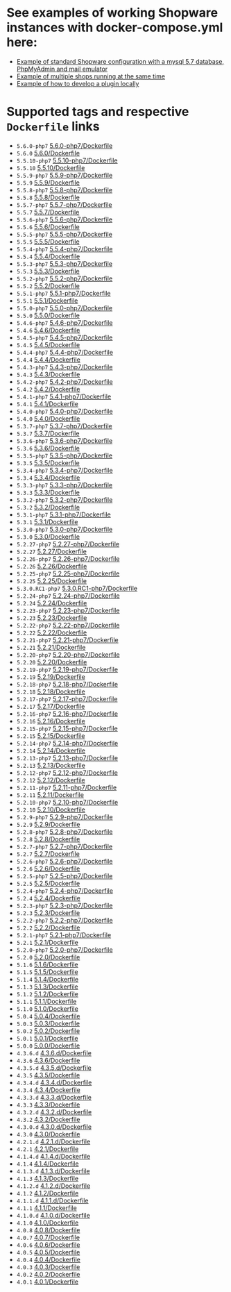 # See examples of working Shopware instances with docker-compose.yml here:
- [Example of standard Shopware configuration with a mysql 5.7 database, PhpMyAdmin and mail emulator](https://github.com/dnhsoft/sw-docker-demo/blob/master/04-shopware-db-pma-cron-mail/docker-compose.yml) 
- [Example of multiple shops running at the same time](https://github.com/dnhsoft/sw-docker-demo/blob/master/05-multishops/docker-compose.yml)
- [Example of how to develop a plugin locally](https://github.com/dnhsoft/sw-docker-demo/tree/master/06-develop-a-plugin)

# Supported tags and respective `Dockerfile` links
- `5.6.0-php7` [5.6.0-php7/Dockerfile](https://github.com/dnhsoft/docker-shopware/blob/5.6.0-php7/Dockerfile)
- `5.6.0` [5.6.0/Dockerfile](https://github.com/dnhsoft/docker-shopware/blob/5.6.0/Dockerfile)
- `5.5.10-php7` [5.5.10-php7/Dockerfile](https://github.com/dnhsoft/docker-shopware/blob/5.5.10-php7/Dockerfile)
- `5.5.10` [5.5.10/Dockerfile](https://github.com/dnhsoft/docker-shopware/blob/5.5.10/Dockerfile)
- `5.5.9-php7` [5.5.9-php7/Dockerfile](https://github.com/dnhsoft/docker-shopware/blob/5.5.9-php7/Dockerfile)
- `5.5.9` [5.5.9/Dockerfile](https://github.com/dnhsoft/docker-shopware/blob/5.5.9/Dockerfile)
- `5.5.8-php7` [5.5.8-php7/Dockerfile](https://github.com/dnhsoft/docker-shopware/blob/5.5.8-php7/Dockerfile)
- `5.5.8` [5.5.8/Dockerfile](https://github.com/dnhsoft/docker-shopware/blob/5.5.8/Dockerfile)
- `5.5.7-php7` [5.5.7-php7/Dockerfile](https://github.com/dnhsoft/docker-shopware/blob/5.5.7-php7/Dockerfile)
- `5.5.7` [5.5.7/Dockerfile](https://github.com/dnhsoft/docker-shopware/blob/5.5.7/Dockerfile)
- `5.5.6-php7` [5.5.6-php7/Dockerfile](https://github.com/dnhsoft/docker-shopware/blob/5.5.6-php7/Dockerfile)
- `5.5.6` [5.5.6/Dockerfile](https://github.com/dnhsoft/docker-shopware/blob/5.5.6/Dockerfile)
- `5.5.5-php7` [5.5.5-php7/Dockerfile](https://github.com/dnhsoft/docker-shopware/blob/5.5.5-php7/Dockerfile)
- `5.5.5` [5.5.5/Dockerfile](https://github.com/dnhsoft/docker-shopware/blob/5.5.5/Dockerfile)
- `5.5.4-php7` [5.5.4-php7/Dockerfile](https://github.com/dnhsoft/docker-shopware/blob/5.5.4-php7/Dockerfile)
- `5.5.4` [5.5.4/Dockerfile](https://github.com/dnhsoft/docker-shopware/blob/5.5.4/Dockerfile)
- `5.5.3-php7` [5.5.3-php7/Dockerfile](https://github.com/dnhsoft/docker-shopware/blob/5.5.3-php7/Dockerfile)
- `5.5.3` [5.5.3/Dockerfile](https://github.com/dnhsoft/docker-shopware/blob/5.5.3/Dockerfile)
- `5.5.2-php7` [5.5.2-php7/Dockerfile](https://github.com/dnhsoft/docker-shopware/blob/5.5.2-php7/Dockerfile)
- `5.5.2` [5.5.2/Dockerfile](https://github.com/dnhsoft/docker-shopware/blob/5.5.2/Dockerfile)
- `5.5.1-php7` [5.5.1-php7/Dockerfile](https://github.com/dnhsoft/docker-shopware/blob/5.5.1-php7/Dockerfile)
- `5.5.1` [5.5.1/Dockerfile](https://github.com/dnhsoft/docker-shopware/blob/5.5.1/Dockerfile)
- `5.5.0-php7` [5.5.0-php7/Dockerfile](https://github.com/dnhsoft/docker-shopware/blob/5.5.0-php7/Dockerfile)
- `5.5.0` [5.5.0/Dockerfile](https://github.com/dnhsoft/docker-shopware/blob/5.5.0/Dockerfile)
- `5.4.6-php7` [5.4.6-php7/Dockerfile](https://github.com/dnhsoft/docker-shopware/blob/5.4.6-php7/Dockerfile)
- `5.4.6` [5.4.6/Dockerfile](https://github.com/dnhsoft/docker-shopware/blob/5.4.6/Dockerfile)
- `5.4.5-php7` [5.4.5-php7/Dockerfile](https://github.com/dnhsoft/docker-shopware/blob/5.4.5-php7/Dockerfile)
- `5.4.5` [5.4.5/Dockerfile](https://github.com/dnhsoft/docker-shopware/blob/5.4.5/Dockerfile)
- `5.4.4-php7` [5.4.4-php7/Dockerfile](https://github.com/dnhsoft/docker-shopware/blob/5.4.4-php7/Dockerfile)
- `5.4.4` [5.4.4/Dockerfile](https://github.com/dnhsoft/docker-shopware/blob/5.4.4/Dockerfile)
- `5.4.3-php7` [5.4.3-php7/Dockerfile](https://github.com/dnhsoft/docker-shopware/blob/5.4.3-php7/Dockerfile)
- `5.4.3` [5.4.3/Dockerfile](https://github.com/dnhsoft/docker-shopware/blob/5.4.3/Dockerfile)
- `5.4.2-php7` [5.4.2-php7/Dockerfile](https://github.com/dnhsoft/docker-shopware/blob/5.4.2-php7/Dockerfile)
- `5.4.2` [5.4.2/Dockerfile](https://github.com/dnhsoft/docker-shopware/blob/5.4.2/Dockerfile)
- `5.4.1-php7` [5.4.1-php7/Dockerfile](https://github.com/dnhsoft/docker-shopware/blob/5.4.1-php7/Dockerfile)
- `5.4.1` [5.4.1/Dockerfile](https://github.com/dnhsoft/docker-shopware/blob/5.4.1/Dockerfile)
- `5.4.0-php7` [5.4.0-php7/Dockerfile](https://github.com/dnhsoft/docker-shopware/blob/5.4.0-php7/Dockerfile)
- `5.4.0` [5.4.0/Dockerfile](https://github.com/dnhsoft/docker-shopware/blob/5.4.0/Dockerfile)
- `5.3.7-php7` [5.3.7-php7/Dockerfile](https://github.com/dnhsoft/docker-shopware/blob/5.3.7-php7/Dockerfile)
- `5.3.7` [5.3.7/Dockerfile](https://github.com/dnhsoft/docker-shopware/blob/5.3.7/Dockerfile)
- `5.3.6-php7` [5.3.6-php7/Dockerfile](https://github.com/dnhsoft/docker-shopware/blob/5.3.6-php7/Dockerfile)
- `5.3.6` [5.3.6/Dockerfile](https://github.com/dnhsoft/docker-shopware/blob/5.3.6/Dockerfile)
- `5.3.5-php7` [5.3.5-php7/Dockerfile](https://github.com/dnhsoft/docker-shopware/blob/5.3.5-php7/Dockerfile)
- `5.3.5` [5.3.5/Dockerfile](https://github.com/dnhsoft/docker-shopware/blob/5.3.5/Dockerfile)
- `5.3.4-php7` [5.3.4-php7/Dockerfile](https://github.com/dnhsoft/docker-shopware/blob/5.3.4-php7/Dockerfile)
- `5.3.4` [5.3.4/Dockerfile](https://github.com/dnhsoft/docker-shopware/blob/5.3.4/Dockerfile)
- `5.3.3-php7` [5.3.3-php7/Dockerfile](https://github.com/dnhsoft/docker-shopware/blob/5.3.3-php7/Dockerfile)
- `5.3.3` [5.3.3/Dockerfile](https://github.com/dnhsoft/docker-shopware/blob/5.3.3/Dockerfile)
- `5.3.2-php7` [5.3.2-php7/Dockerfile](https://github.com/dnhsoft/docker-shopware/blob/5.3.2-php7/Dockerfile)
- `5.3.2` [5.3.2/Dockerfile](https://github.com/dnhsoft/docker-shopware/blob/5.3.2/Dockerfile)
- `5.3.1-php7` [5.3.1-php7/Dockerfile](https://github.com/dnhsoft/docker-shopware/blob/5.3.1-php7/Dockerfile)
- `5.3.1` [5.3.1/Dockerfile](https://github.com/dnhsoft/docker-shopware/blob/5.3.1/Dockerfile)
- `5.3.0-php7` [5.3.0-php7/Dockerfile](https://github.com/dnhsoft/docker-shopware/blob/5.3.0-php7/Dockerfile)
- `5.3.0` [5.3.0/Dockerfile](https://github.com/dnhsoft/docker-shopware/blob/5.3.0/Dockerfile)
- `5.2.27-php7` [5.2.27-php7/Dockerfile](https://github.com/dnhsoft/docker-shopware/blob/5.2.27-php7/Dockerfile)
- `5.2.27` [5.2.27/Dockerfile](https://github.com/dnhsoft/docker-shopware/blob/5.2.27/Dockerfile)
- `5.2.26-php7` [5.2.26-php7/Dockerfile](https://github.com/dnhsoft/docker-shopware/blob/5.2.26-php7/Dockerfile)
- `5.2.26` [5.2.26/Dockerfile](https://github.com/dnhsoft/docker-shopware/blob/5.2.26/Dockerfile)
- `5.2.25-php7` [5.2.25-php7/Dockerfile](https://github.com/dnhsoft/docker-shopware/blob/5.2.25-php7/Dockerfile)
- `5.2.25` [5.2.25/Dockerfile](https://github.com/dnhsoft/docker-shopware/blob/5.2.25/Dockerfile)
- `5.3.0.RC1-php7` [5.3.0.RC1-php7/Dockerfile](https://github.com/dnhsoft/docker-shopware/blob/5.3.0.RC1-php7/Dockerfile)
- `5.2.24-php7` [5.2.24-php7/Dockerfile](https://github.com/dnhsoft/docker-shopware/blob/5.2.24-php7/Dockerfile)
- `5.2.24` [5.2.24/Dockerfile](https://github.com/dnhsoft/docker-shopware/blob/5.2.24/Dockerfile)
- `5.2.23-php7` [5.2.23-php7/Dockerfile](https://github.com/dnhsoft/docker-shopware/blob/5.2.23-php7/Dockerfile)
- `5.2.23` [5.2.23/Dockerfile](https://github.com/dnhsoft/docker-shopware/blob/5.2.23/Dockerfile)
- `5.2.22-php7` [5.2.22-php7/Dockerfile](https://github.com/dnhsoft/docker-shopware/blob/5.2.22-php7/Dockerfile)
- `5.2.22` [5.2.22/Dockerfile](https://github.com/dnhsoft/docker-shopware/blob/5.2.22/Dockerfile)
- `5.2.21-php7` [5.2.21-php7/Dockerfile](https://github.com/dnhsoft/docker-shopware/blob/5.2.21-php7/Dockerfile)
- `5.2.21` [5.2.21/Dockerfile](https://github.com/dnhsoft/docker-shopware/blob/5.2.21/Dockerfile)
- `5.2.20-php7` [5.2.20-php7/Dockerfile](https://github.com/dnhsoft/docker-shopware/blob/5.2.20-php7/Dockerfile)
- `5.2.20` [5.2.20/Dockerfile](https://github.com/dnhsoft/docker-shopware/blob/5.2.20/Dockerfile)
- `5.2.19-php7` [5.2.19-php7/Dockerfile](https://github.com/dnhsoft/docker-shopware/blob/5.2.19-php7/Dockerfile)
- `5.2.19` [5.2.19/Dockerfile](https://github.com/dnhsoft/docker-shopware/blob/5.2.19/Dockerfile)
- `5.2.18-php7` [5.2.18-php7/Dockerfile](https://github.com/dnhsoft/docker-shopware/blob/5.2.18-php7/Dockerfile)
- `5.2.18` [5.2.18/Dockerfile](https://github.com/dnhsoft/docker-shopware/blob/5.2.18/Dockerfile)
- `5.2.17-php7` [5.2.17-php7/Dockerfile](https://github.com/dnhsoft/docker-shopware/blob/5.2.17-php7/Dockerfile)
- `5.2.17` [5.2.17/Dockerfile](https://github.com/dnhsoft/docker-shopware/blob/5.2.17/Dockerfile)
- `5.2.16-php7` [5.2.16-php7/Dockerfile](https://github.com/dnhsoft/docker-shopware/blob/5.2.16-php7/Dockerfile)
- `5.2.16` [5.2.16/Dockerfile](https://github.com/dnhsoft/docker-shopware/blob/5.2.16/Dockerfile)
- `5.2.15-php7` [5.2.15-php7/Dockerfile](https://github.com/dnhsoft/docker-shopware/blob/5.2.15-php7/Dockerfile)
- `5.2.15` [5.2.15/Dockerfile](https://github.com/dnhsoft/docker-shopware/blob/5.2.15/Dockerfile)
- `5.2.14-php7` [5.2.14-php7/Dockerfile](https://github.com/dnhsoft/docker-shopware/blob/5.2.14-php7/Dockerfile)
- `5.2.14` [5.2.14/Dockerfile](https://github.com/dnhsoft/docker-shopware/blob/5.2.14/Dockerfile)
- `5.2.13-php7` [5.2.13-php7/Dockerfile](https://github.com/dnhsoft/docker-shopware/blob/5.2.13-php7/Dockerfile)
- `5.2.13` [5.2.13/Dockerfile](https://github.com/dnhsoft/docker-shopware/blob/5.2.13/Dockerfile)
- `5.2.12-php7` [5.2.12-php7/Dockerfile](https://github.com/dnhsoft/docker-shopware/blob/5.2.12-php7/Dockerfile)
- `5.2.12` [5.2.12/Dockerfile](https://github.com/dnhsoft/docker-shopware/blob/5.2.12/Dockerfile)
- `5.2.11-php7` [5.2.11-php7/Dockerfile](https://github.com/dnhsoft/docker-shopware/blob/5.2.11-php7/Dockerfile)
- `5.2.11` [5.2.11/Dockerfile](https://github.com/dnhsoft/docker-shopware/blob/5.2.11/Dockerfile)
- `5.2.10-php7` [5.2.10-php7/Dockerfile](https://github.com/dnhsoft/docker-shopware/blob/5.2.10-php7/Dockerfile)
- `5.2.10` [5.2.10/Dockerfile](https://github.com/dnhsoft/docker-shopware/blob/5.2.10/Dockerfile)
- `5.2.9-php7` [5.2.9-php7/Dockerfile](https://github.com/dnhsoft/docker-shopware/blob/5.2.9-php7/Dockerfile)
- `5.2.9` [5.2.9/Dockerfile](https://github.com/dnhsoft/docker-shopware/blob/5.2.9/Dockerfile)
- `5.2.8-php7` [5.2.8-php7/Dockerfile](https://github.com/dnhsoft/docker-shopware/blob/5.2.8-php7/Dockerfile)
- `5.2.8` [5.2.8/Dockerfile](https://github.com/dnhsoft/docker-shopware/blob/5.2.8/Dockerfile)
- `5.2.7-php7` [5.2.7-php7/Dockerfile](https://github.com/dnhsoft/docker-shopware/blob/5.2.7-php7/Dockerfile)
- `5.2.7` [5.2.7/Dockerfile](https://github.com/dnhsoft/docker-shopware/blob/5.2.7/Dockerfile)
- `5.2.6-php7` [5.2.6-php7/Dockerfile](https://github.com/dnhsoft/docker-shopware/blob/5.2.6-php7/Dockerfile)
- `5.2.6` [5.2.6/Dockerfile](https://github.com/dnhsoft/docker-shopware/blob/5.2.6/Dockerfile)
- `5.2.5-php7` [5.2.5-php7/Dockerfile](https://github.com/dnhsoft/docker-shopware/blob/5.2.5-php7/Dockerfile)
- `5.2.5` [5.2.5/Dockerfile](https://github.com/dnhsoft/docker-shopware/blob/5.2.5/Dockerfile)
- `5.2.4-php7` [5.2.4-php7/Dockerfile](https://github.com/dnhsoft/docker-shopware/blob/5.2.4-php7/Dockerfile)
- `5.2.4` [5.2.4/Dockerfile](https://github.com/dnhsoft/docker-shopware/blob/5.2.4/Dockerfile)
- `5.2.3-php7` [5.2.3-php7/Dockerfile](https://github.com/dnhsoft/docker-shopware/blob/5.2.3-php7/Dockerfile)
- `5.2.3` [5.2.3/Dockerfile](https://github.com/dnhsoft/docker-shopware/blob/5.2.3/Dockerfile)
- `5.2.2-php7` [5.2.2-php7/Dockerfile](https://github.com/dnhsoft/docker-shopware/blob/5.2.2-php7/Dockerfile)
- `5.2.2` [5.2.2/Dockerfile](https://github.com/dnhsoft/docker-shopware/blob/5.2.2/Dockerfile)
- `5.2.1-php7` [5.2.1-php7/Dockerfile](https://github.com/dnhsoft/docker-shopware/blob/5.2.1-php7/Dockerfile)
- `5.2.1` [5.2.1/Dockerfile](https://github.com/dnhsoft/docker-shopware/blob/5.2.1/Dockerfile)
- `5.2.0-php7` [5.2.0-php7/Dockerfile](https://github.com/dnhsoft/docker-shopware/blob/5.2.0-php7/Dockerfile)
- `5.2.0` [5.2.0/Dockerfile](https://github.com/dnhsoft/docker-shopware/blob/5.2.0/Dockerfile)
- `5.1.6` [5.1.6/Dockerfile](https://github.com/dnhsoft/docker-shopware/blob/5.1.6/Dockerfile)
- `5.1.5` [5.1.5/Dockerfile](https://github.com/dnhsoft/docker-shopware/blob/5.1.5/Dockerfile)
- `5.1.4` [5.1.4/Dockerfile](https://github.com/dnhsoft/docker-shopware/blob/5.1.4/Dockerfile)
- `5.1.3` [5.1.3/Dockerfile](https://github.com/dnhsoft/docker-shopware/blob/5.1.3/Dockerfile)
- `5.1.2` [5.1.2/Dockerfile](https://github.com/dnhsoft/docker-shopware/blob/5.1.2/Dockerfile)
- `5.1.1` [5.1.1/Dockerfile](https://github.com/dnhsoft/docker-shopware/blob/5.1.1/Dockerfile)
- `5.1.0` [5.1.0/Dockerfile](https://github.com/dnhsoft/docker-shopware/blob/5.1.0/Dockerfile)
- `5.0.4` [5.0.4/Dockerfile](https://github.com/dnhsoft/docker-shopware/blob/5.0.4/Dockerfile)
- `5.0.3` [5.0.3/Dockerfile](https://github.com/dnhsoft/docker-shopware/blob/5.0.3/Dockerfile)
- `5.0.2` [5.0.2/Dockerfile](https://github.com/dnhsoft/docker-shopware/blob/5.0.2/Dockerfile)
- `5.0.1` [5.0.1/Dockerfile](https://github.com/dnhsoft/docker-shopware/blob/5.0.1/Dockerfile)
- `5.0.0` [5.0.0/Dockerfile](https://github.com/dnhsoft/docker-shopware/blob/5.0.0/Dockerfile)
- `4.3.6.d` [4.3.6.d/Dockerfile](https://github.com/dnhsoft/docker-shopware/blob/4.3.6.d/Dockerfile)
- `4.3.6` [4.3.6/Dockerfile](https://github.com/dnhsoft/docker-shopware/blob/4.3.6/Dockerfile)
- `4.3.5.d` [4.3.5.d/Dockerfile](https://github.com/dnhsoft/docker-shopware/blob/4.3.5.d/Dockerfile)
- `4.3.5` [4.3.5/Dockerfile](https://github.com/dnhsoft/docker-shopware/blob/4.3.5/Dockerfile)
- `4.3.4.d` [4.3.4.d/Dockerfile](https://github.com/dnhsoft/docker-shopware/blob/4.3.4.d/Dockerfile)
- `4.3.4` [4.3.4/Dockerfile](https://github.com/dnhsoft/docker-shopware/blob/4.3.4/Dockerfile)
- `4.3.3.d` [4.3.3.d/Dockerfile](https://github.com/dnhsoft/docker-shopware/blob/4.3.3.d/Dockerfile)
- `4.3.3` [4.3.3/Dockerfile](https://github.com/dnhsoft/docker-shopware/blob/4.3.3/Dockerfile)
- `4.3.2.d` [4.3.2.d/Dockerfile](https://github.com/dnhsoft/docker-shopware/blob/4.3.2.d/Dockerfile)
- `4.3.2` [4.3.2/Dockerfile](https://github.com/dnhsoft/docker-shopware/blob/4.3.2/Dockerfile)
- `4.3.0.d` [4.3.0.d/Dockerfile](https://github.com/dnhsoft/docker-shopware/blob/4.3.0.d/Dockerfile)
- `4.3.0` [4.3.0/Dockerfile](https://github.com/dnhsoft/docker-shopware/blob/4.3.0/Dockerfile)
- `4.2.1.d` [4.2.1.d/Dockerfile](https://github.com/dnhsoft/docker-shopware/blob/4.2.1.d/Dockerfile)
- `4.2.1` [4.2.1/Dockerfile](https://github.com/dnhsoft/docker-shopware/blob/4.2.1/Dockerfile)
- `4.1.4.d` [4.1.4.d/Dockerfile](https://github.com/dnhsoft/docker-shopware/blob/4.1.4.d/Dockerfile)
- `4.1.4` [4.1.4/Dockerfile](https://github.com/dnhsoft/docker-shopware/blob/4.1.4/Dockerfile)
- `4.1.3.d` [4.1.3.d/Dockerfile](https://github.com/dnhsoft/docker-shopware/blob/4.1.3.d/Dockerfile)
- `4.1.3` [4.1.3/Dockerfile](https://github.com/dnhsoft/docker-shopware/blob/4.1.3/Dockerfile)
- `4.1.2.d` [4.1.2.d/Dockerfile](https://github.com/dnhsoft/docker-shopware/blob/4.1.2.d/Dockerfile)
- `4.1.2` [4.1.2/Dockerfile](https://github.com/dnhsoft/docker-shopware/blob/4.1.2/Dockerfile)
- `4.1.1.d` [4.1.1.d/Dockerfile](https://github.com/dnhsoft/docker-shopware/blob/4.1.1.d/Dockerfile)
- `4.1.1` [4.1.1/Dockerfile](https://github.com/dnhsoft/docker-shopware/blob/4.1.1/Dockerfile)
- `4.1.0.d` [4.1.0.d/Dockerfile](https://github.com/dnhsoft/docker-shopware/blob/4.1.0.d/Dockerfile)
- `4.1.0` [4.1.0/Dockerfile](https://github.com/dnhsoft/docker-shopware/blob/4.1.0/Dockerfile)
- `4.0.8` [4.0.8/Dockerfile](https://github.com/dnhsoft/docker-shopware/blob/4.0.8/Dockerfile)
- `4.0.7` [4.0.7/Dockerfile](https://github.com/dnhsoft/docker-shopware/blob/4.0.7/Dockerfile)
- `4.0.6` [4.0.6/Dockerfile](https://github.com/dnhsoft/docker-shopware/blob/4.0.6/Dockerfile)
- `4.0.5` [4.0.5/Dockerfile](https://github.com/dnhsoft/docker-shopware/blob/4.0.5/Dockerfile)
- `4.0.4` [4.0.4/Dockerfile](https://github.com/dnhsoft/docker-shopware/blob/4.0.4/Dockerfile)
- `4.0.3` [4.0.3/Dockerfile](https://github.com/dnhsoft/docker-shopware/blob/4.0.3/Dockerfile)
- `4.0.2` [4.0.2/Dockerfile](https://github.com/dnhsoft/docker-shopware/blob/4.0.2/Dockerfile)
- `4.0.1` [4.0.1/Dockerfile](https://github.com/dnhsoft/docker-shopware/blob/4.0.1/Dockerfile)
